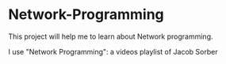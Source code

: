 # Network-Programming

This project will help me to learn about Network programming.

I use "Network Programming": a videos playlist of Jacob Sorber